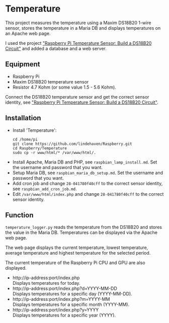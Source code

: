 # Temperature

This project measures the temperature using a Maxim DS18B20 1-wire sensor,
stores the temperature in a Maria DB and displays temperatures on an Apache
web page.

I used the project ["Raspberry Pi Temperature Sensor: Build a DS18B20 Circuit"](https://pimylifeup.com/raspberry-pi-temperature-sensor/) and added a database and a web server.

## Equipment

* Raspberry Pi
* Maxim DS18B20 temperature sensor
* Resistor 4.7 Kohm (or some value 1.5 - 5.6 Kohm).

Connect the DS18B20 temperature sensor and get the correct sensor identity, see
["Raspberry Pi Temperature Sensor: Build a DS18B20 Circuit"](https://pimylifeup.com/raspberry-pi-temperature-sensor/).

## Installation

* Install 'Temperature':
  ```
  cd /home/pi
  git clone https://github.com/lindehaven/Raspberry.git
  cd Raspberry/Temperature
  sudo cp -r www/html/* /var/www/html/.
  ```
* Install Apache, Maria DB and PHP, see `raspbian_lamp_install.md`. Set the
username and password that you want.
* Setup Maria DB, see `raspbian_maria_db_setup.md`. Set the username and
password that you want.
* Add cron job and change `28-041780f40cff` to the correct sensor identity,
see `raspbian_add_cron_job.md`.
* Edit `/var/www/html/index.php` and change `28-041780f40cff` to the correct
sensor identity.

## Function

`temperature_logger.py` reads the temperature from the DS18B20 and stores the
value in the Maria DB. Temperatures can be displayed via the Apache web page.

The web page displays the current temperature, lowest temperature, average
temperature and highest temperature for the selected period.

The current temperature of the Raspberry Pi CPU and GPU are also displayed.

* http://ip-address:port/index.php  
  Displays temperatures for today.  
* http://ip-address:port/index.php?d=YYYY-MM-DD  
  Displays temperatures for a specific day (YYYY-MM-DD).  
* http://ip-address:port/index.php?m=YYYY-MM  
  Displays temperatures for a specific month (YYYY-MM).  
* http://ip-address:port/index.php?y=YYYY  
  Displays temperatures for a specific year (YYYY).  
